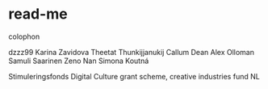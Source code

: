 # read-me
colophon

dzzz99
Karina Zavidova
Theetat Thunkijjanukij
Callum Dean
Alex Olloman
Samuli Saarinen
Zeno Nan
Simona Koutná

Stimuleringsfonds Digital Culture grant scheme, creative industries fund NL
